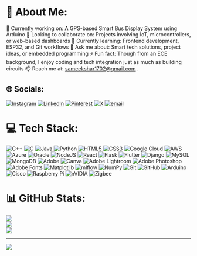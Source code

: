 # 💫 About Me:
🌱 Currently working on: A GPS-based Smart Bus Display System using Arduino
🤝 Looking to collaborate on: Projects involving IoT, microcontrollers, or web-based dashboards
🌟 Currently learning: Frontend development, ESP32, and Git workflows
💬 Ask me about: Smart tech solutions, project ideas, or embedded programming
⚡ Fun fact: Though from an ECE background, I enjoy coding and tech integration just as much as building circuits
📫 Reach me at: sameekshar1702@gmail.com .<br>


## 🌐 Socials:
[![Instagram](https://img.shields.io/badge/Instagram-%23E4405F.svg?logo=Instagram&logoColor=white)](https://instagram.com/_.samee.kshaa._) [![LinkedIn](https://img.shields.io/badge/LinkedIn-%230077B5.svg?logo=linkedin&logoColor=white)](https://linkedin.com/in/sameeksha-r-215306326) [![Pinterest](https://img.shields.io/badge/Pinterest-%23E60023.svg?logo=Pinterest&logoColor=white)](https://pinterest.com/@Sameekshar1702) [![X](https://img.shields.io/badge/X-black.svg?logo=X&logoColor=white)](https://x.com/@Sameekshar1702) [![email](https://img.shields.io/badge/Email-D14836?logo=gmail&logoColor=white)](mailto:sameekshar1702@gmail.com) 

# 💻 Tech Stack:
![C++](https://img.shields.io/badge/c++-%2300599C.svg?style=flat&logo=c%2B%2B&logoColor=white) ![C](https://img.shields.io/badge/c-%2300599C.svg?style=flat&logo=c&logoColor=white) ![Java](https://img.shields.io/badge/java-%23ED8B00.svg?style=flat&logo=openjdk&logoColor=white) ![Python](https://img.shields.io/badge/python-3670A0?style=flat&logo=python&logoColor=ffdd54) ![HTML5](https://img.shields.io/badge/html5-%23E34F26.svg?style=flat&logo=html5&logoColor=white) ![CSS3](https://img.shields.io/badge/css3-%231572B6.svg?style=flat&logo=css3&logoColor=white) ![Google Cloud](https://img.shields.io/badge/GoogleCloud-%234285F4.svg?style=flat&logo=google-cloud&logoColor=white) ![AWS](https://img.shields.io/badge/AWS-%23FF9900.svg?style=flat&logo=amazon-aws&logoColor=white) ![Azure](https://img.shields.io/badge/azure-%230072C6.svg?style=flat&logo=microsoftazure&logoColor=white) ![Oracle](https://img.shields.io/badge/Oracle-F80000?style=flat&logo=oracle&logoColor=white) ![NodeJS](https://img.shields.io/badge/node.js-6DA55F?style=flat&logo=node.js&logoColor=white) ![React](https://img.shields.io/badge/react-%2320232a.svg?style=flat&logo=react&logoColor=%2361DAFB) ![Flask](https://img.shields.io/badge/flask-%23000.svg?style=flat&logo=flask&logoColor=white) ![Flutter](https://img.shields.io/badge/Flutter-%2302569B.svg?style=flat&logo=Flutter&logoColor=white) ![Django](https://img.shields.io/badge/django-%23092E20.svg?style=flat&logo=django&logoColor=white) ![MySQL](https://img.shields.io/badge/mysql-4479A1.svg?style=flat&logo=mysql&logoColor=white) ![MongoDB](https://img.shields.io/badge/MongoDB-%234ea94b.svg?style=flat&logo=mongodb&logoColor=white) ![Adobe](https://img.shields.io/badge/adobe-%23FF0000.svg?style=flat&logo=adobe&logoColor=white) ![Canva](https://img.shields.io/badge/Canva-%2300C4CC.svg?style=flat&logo=Canva&logoColor=white) ![Adobe Lightroom](https://img.shields.io/badge/Adobe%20Lightroom-31A8FF.svg?style=flat&logo=Adobe%20Lightroom&logoColor=white) ![Adobe Photoshop](https://img.shields.io/badge/adobe%20photoshop-%2331A8FF.svg?style=flat&logo=adobe%20photoshop&logoColor=white) ![Adobe Fonts](https://img.shields.io/badge/Adobe%20Fonts-000B1D.svg?style=flat&logo=Adobe%20Fonts&logoColor=white) ![Matplotlib](https://img.shields.io/badge/Matplotlib-%23ffffff.svg?style=flat&logo=Matplotlib&logoColor=black) ![mlflow](https://img.shields.io/badge/mlflow-%23d9ead3.svg?style=flat&logo=numpy&logoColor=blue) ![NumPy](https://img.shields.io/badge/numpy-%23013243.svg?style=flat&logo=numpy&logoColor=white) ![Git](https://img.shields.io/badge/git-%23F05033.svg?style=flat&logo=git&logoColor=white) ![GitHub](https://img.shields.io/badge/github-%23121011.svg?style=flat&logo=github&logoColor=white) ![Arduino](https://img.shields.io/badge/-Arduino-00979D?style=flat&logo=Arduino&logoColor=white) ![Cisco](https://img.shields.io/badge/cisco-%23049fd9.svg?style=flat&logo=cisco&logoColor=black) ![Raspberry Pi](https://img.shields.io/badge/-Raspberry_Pi-C51A4A?style=flat&logo=Raspberry-Pi) ![nVIDIA](https://img.shields.io/badge/nVIDIA-%2376B900.svg?style=flat&logo=nVIDIA&logoColor=white) ![Zigbee](https://img.shields.io/badge/zigbee-%23EB0443.svg?style=flat&logo=zigbee&logoColor=white)
# 📊 GitHub Stats:
![](https://github-readme-stats.vercel.app/api?username=sameeksha1713&theme=nord&hide_border=false&include_all_commits=true&count_private=true)<br/>
![](https://nirzak-streak-stats.vercel.app/?user=sameeksha1713&theme=nord&hide_border=false)<br/>
![](https://github-readme-stats.vercel.app/api/top-langs/?username=sameeksha1713&theme=nord&hide_border=false&include_all_commits=true&count_private=true&layout=compact)

---
[![](https://visitcount.itsvg.in/api?id=sameeksha1713&icon=0&color=5)](https://visitcount.itsvg.in)

